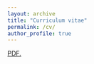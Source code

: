```yaml
---
layout: archive
title: "Curriculum vitae"
permalink: /cv/
author_profile: true
---
```



<a href="RubenGonzalez.github.io/raw/master/_pages/CV.pdf" target="_blank">PDF.</a>
